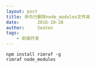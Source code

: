 ```yaml
---
layout: post
title: 命令行删除node_modules文件夹
date:       2016-10-28
author:     Seaton
tags:
    - 前端开发
---
```


    npm install rimraf -g
    rimraf node_modules
